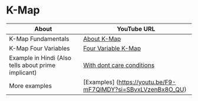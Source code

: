 # K-Map 

| About | YouTube URL |
| ----------- | ----------- |
| K-Map Fundamentals | [About K-Map](https://youtu.be/3vkMgTmieZI?si=uZIigA7mDtVGAPrf) |
| K-Map Four Variables | [Four Variable K-Map](https://youtu.be/YJSqf_Z024w?si=3u29Wr2XxkPWumzA) |
| Example in Hindi (Also tells about prime implicant) | [With dont care conditions](https://youtu.be/0vEvpcY8O3o?si=y2sCHUdGC8G4dsOS) |
| More examples | [Examples] (https://youtu.be/F9-mF7QlMDY?si=SBvxLVzenBx8O_QU) |

